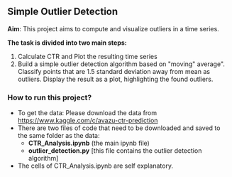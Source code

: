 ## Simple Outlier Detection

**Aim**: This project aims to compute and visualize outliers in a time series. 

**The task is divided into two main steps:**

1. Calculate CTR and Plot the resulting time series
2. Build a simple outlier detection algorithm based on "moving" average". Classify points that are 1.5 standard deviation away from mean as outliers. Display the result as a plot, highlighting the found outliers. 

### How to run this project?

   * To get the data: Please download the data from https://www.kaggle.com/c/avazu-ctr-prediction
   * There are two files of code that need to be downloaded and saved to the same folder as the data:
       * **CTR_Analysis.ipynb** (the main ipynb file)
       * **outlier_detection.py** [this file contains the outlier detection algorithm]
   * The cells of CTR_Analysis.ipynb are self explanatory. 
